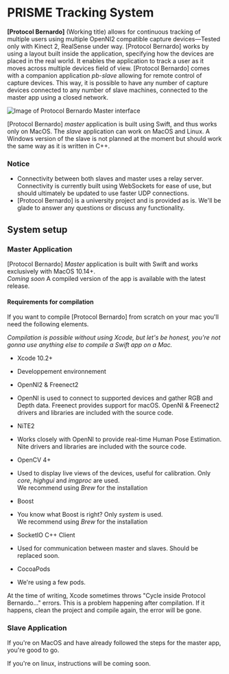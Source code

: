 # PRISME Tracking System

**[Protocol Bernardo]** (Working title) allows for continuous tracking of multiple users using multiple OpenNI2
compatible capture devices—Tested only with Kinect 2, RealSense under way.
[Protocol Bernardo] works by using a layout built inside the application, specifying how the devices 
are placed in the real world. It enables the application to track a user as it moves across multiple devices field of view.
[Protocol Bernardo] comes with a companion application *pb-slave* allowing for remote control of
capture devices. This way, it is possible to have any number of capture devices connected to any
number of slave machines, connected to the master app using a closed network. 

![Image of Protocol Bernardo Master interface](https://i.imgur.com/Dbr7nbL.png)

[Protocol Bernardo] *master* application is built using Swift, and thus works only on MacOS. The
*slave* application can work on MacOS and Linux. A Windows version of the slave is not planned at the moment but
should work the same way as it is written in C++.

### Notice

* Connectivity between both slaves and master uses a relay server. Connectivity is currently built using WebSockets
for ease of use, but should ultimately be updated to use faster UDP connections.
* [Protocol Bernardo] is a university project and is provided as is. We'll be glade to answer any questions
or discuss any functionality.

## System setup

### Master Application

[Protocol Bernardo] *Master* application is built with Swift and works exclusively with MacOS 10.14+.  
*Coming soon* A compiled version of the app is available with the latest release.

#### Requirements for compilation
If you want to compile [Protocol Bernardo] from scratch on your mac you'll need the following elements.

*Compilation is possible without using Xcode, but let's be honest, you're not gonna use anything else to
compile a Swift app on a Mac.*

* Xcode 10.2+
- Developpement environnement
* OpenNI2 & Freenect2
- OpenNI is used to connect to supported devices and gather RGB and Depth data. Freenect provides support for macOS.
OpenNI & Freenect2 drivers and libraries are included with the source code.
* NiTE2
- Works closely with OpenNI to provide real-time Human Pose Estimation.
Nite drivers and libraries are included with the source code.
* OpenCV 4+
- Used to display live views of the devices, useful for calibration. Only *core*, *highgui* and *imgproc* are used.  
We recommend using *Brew* for the installation
* Boost
- You know what Boost is right? Only *system* is used.  
We recommend using *Brew* for the installation
* SocketIO C++ Client
- Used for communication between master and slaves. Should be replaced soon.
* CocoaPods
- We're using a few pods.

At the time of writing, Xcode sometimes throws "Cycle inside Protocol Bernardo…" errors. This is a problem happening after compilation. If it happens, clean the project and compile again, the error will be gone.

### Slave Application

If you're on MacOS and have already followed the steps for the master app, you're good to go.

If you're on linux, instructions will be coming soon. 
